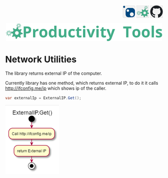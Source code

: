 <!--Category:C#--> 
 <p align="right">
        <a href="https://www.nuget.org/packages/ProductivityTools.NetworkUtilities/"><img   src="Images/Header/Nuget_border_40px.png" /></a>
        <a href="http://productivitytools.tech/NetworkUtilities/"><img src="Images/Header/ProductivityTools_green_40px_2.png" /><a> 
        <a href="https://github.com/pwujczyk/ProducvitityTools.NetworkUtilities"><img src="Images/Header/Github_border_40px.png" /></a>
</p>
<p align="center">
    <a href="http://productivitytools.tech/">
        <img src="Images/Header/LogoTitle_green_500px.png" />
    </a>
</p>


# Network Utilities

The library returns external IP of the computer.
<!--more-->

Currently library has one method, which returns external IP, to do it it calls http://ifconfig.me/ip which shows ip of the caller. 

```c#
var externalIp = ExternalIP.Get();
```
<!--og-image-->
![Console Colors Tester](Images/Diagram.png)
